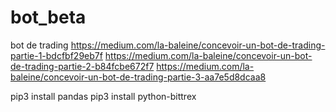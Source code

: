 # bot_beta
bot de trading
https://medium.com/la-baleine/concevoir-un-bot-de-trading-partie-1-bdcfbf29eb7f
https://medium.com/la-baleine/concevoir-un-bot-de-trading-partie-2-b84fcbe672f7
https://medium.com/la-baleine/concevoir-un-bot-de-trading-partie-3-aa7e5d8dcaa8

pip3 install pandas
pip3 install python-bittrex
